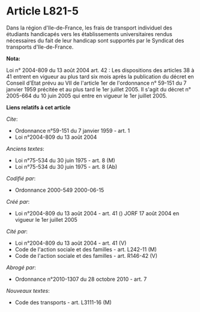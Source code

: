 # Article L821-5

Dans la région d'Ile-de-France, les frais de transport individuel des étudiants handicapés vers les établissements
universitaires rendus nécessaires du fait de leur handicap sont supportés par le Syndicat des transports d'Ile-de-France.

**Nota:**

Loi n° 2004-809 du 13 août 2004 art. 42 : Les dispositions des articles 38 à 41 entrent en vigueur au plus tard six mois
après la publication du décret en Conseil d'Etat prévu au VII de l'article 1er de l'ordonnance n° 59-151 du 7 janvier 1959
précitée et au plus tard le 1er juillet 2005. Il s'agit du décret n° 2005-664 du 10 juin 2005 qui entre en vigueur le 1er
juillet 2005.

**Liens relatifs à cet article**

_Cite_:

  - Ordonnance n°59-151 du 7 janvier 1959 - art. 1
  - Loi n°2004-809 du 13 août 2004

_Anciens textes_:

  - Loi n°75-534 du 30 juin 1975 - art. 8 (M)
  - Loi n°75-534 du 30 juin 1975 - art. 8 (Ab)

_Codifié par_:

  - Ordonnance 2000-549 2000-06-15

_Créé par_:

  - Loi n°2004-809 du 13 août 2004 - art. 41 () JORF 17 août 2004 en vigueur le 1er juillet 2005

_Cité par_:

  - Loi n°2004-809 du 13 août 2004 - art. 41 (V)
  - Code de l'action sociale et des familles - art. L242-11 (M)
  - Code de l'action sociale et des familles - art. R146-42 (V)

_Abrogé par_:

  - Ordonnance n°2010-1307 du 28 octobre 2010 - art. 7

_Nouveaux textes_:

  - Code des transports - art. L3111-16 (M)

